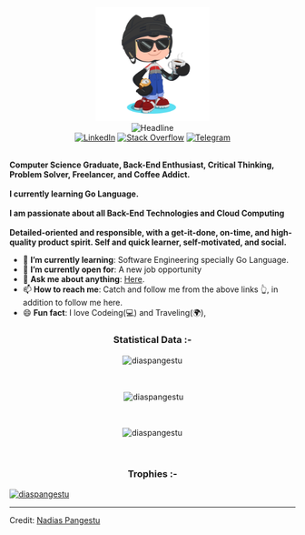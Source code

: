 <div>
    <div align=center>
        <img src="https://raw.githubusercontent.com/AhmedFathyDev/AhmedFathyDev/main/GitHub.png" alt="GitHub Octocat Drinking a Cup of Coffee" height="200">
    </div>
    <div align=center>
        <img src="https://readme-typing-svg.herokuapp.com?color=%236FDA44&size=32&center=true&vCenter=true&width=600&height=50&lines=Hi+there+I'm+Nadias+Pangestu+%F0%9F%91%8B;Computer+Science+Graduate;Back-End+Enthusiast;Critical+Thinking;Problem-Solver;Freelancer;Coffee+Addict" alt="Headline" />
    </div>
    <div align=center>
        <a href="https://www.linkedin.com/in/npangestu/"><img src="https://img.shields.io/badge/Linkedin-0077b5?style=flat&logo=linkedin" alt="LinkedIn" /></a>
        <a href="https://stackoverflow.com/users/18382080/nadias-pangestu"><img src="https://img.shields.io/badge/Stack Overflow-f48024?style=flat&logo=stackoverflow&logoColor=white" alt="Stack Overflow" /></a>
        <a href="https://t.me/diaspangestu"><img src="https://img.shields.io/badge/Telegram-0088cc?style=flat&logo=telegram" alt="Telegram" /></a>
    </div>
    <div align=left>
        <br>
        <p>
            <strong>
                Computer Science Graduate, Back-End Enthusiast, Critical Thinking, Problem Solver, Freelancer, and Coffee Addict.<br><br>
                I currently learning Go Language.<br><br>
                I am passionate about all Back-End Technologies and Cloud Computing<br><br>
                Detailed-oriented and responsible, with a get-it-done, on-time, and high-quality product spirit. Self and quick learner, self-motivated, and social.
            </strong>
        </p>
        <ul>
            <li>🌱 <b>I’m currently learning</b>: Software Engineering specially Go Language.</li>
            <li>🤔 <b>I’m currently open for</b>: A new job opportunity</li>
            <li>💬 <b>Ask me about anything</b>: <a href="https://github.com/diaspangestu/diaspangestu/issues">Here</a>.</li>
            <li>📫 <b>How to reach me</b>: Catch and follow me from the above links 👆, in addition to follow me here.</li>
            <li>😄 <b>Fun fact</b>: I love Codeing(💻) and Traveling(🌍),</li>
        </ul>
    </div>
    <center>
    <h3>Statistical Data :-</h3>
<p><img align="center"
    src="https://github-readme-stats.vercel.app/api/top-langs?username=diaspangestu&show_icons=true&locale=en&layout=compact"
    alt="diaspangestu" /></p>

<br>

<p>&nbsp;<img align="center" src="https://github-readme-stats.vercel.app/api?username=diaspangestu&show_icons=true&locale=en"
    alt="diaspangestu" /></p>

<br>

<p><img align="center" src="https://github-readme-streak-stats.herokuapp.com/?user=diaspangestu&" alt="diaspangestu" /></p>

<br>
<h3>Trophies :-</h3>
<p align="left"> <a href="https://github.com/ryo-ma/github-profile-trophy"><img
      src="https://github-profile-trophy.vercel.app/?username=diaspangestu" alt="diaspangestu" /></a> </p>
    </center>
</div>

------

Credit: [Nadias Pangestu](https://github.com/diaspangestu)
